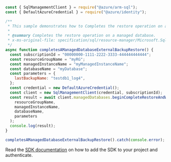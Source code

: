 ```javascript
const { SqlManagementClient } = require("@azure/arm-sql");
const { DefaultAzureCredential } = require("@azure/identity");

/**
 * This sample demonstrates how to Completes the restore operation on a managed database.
 *
 * @summary Completes the restore operation on a managed database.
 * x-ms-original-file: specification/sql/resource-manager/Microsoft.Sql/preview/2020-11-01-preview/examples/ManagedDatabaseCompleteExternalRestore.json
 */
async function completesAManagedDatabaseExternalBackupRestore() {
  const subscriptionId = "00000000-1111-2222-3333-444444444444";
  const resourceGroupName = "myRG";
  const managedInstanceName = "myManagedInstanceName";
  const databaseName = "myDatabase";
  const parameters = {
    lastBackupName: "testdb1_log4",
  };
  const credential = new DefaultAzureCredential();
  const client = new SqlManagementClient(credential, subscriptionId);
  const result = await client.managedDatabases.beginCompleteRestoreAndWait(
    resourceGroupName,
    managedInstanceName,
    databaseName,
    parameters
  );
  console.log(result);
}

completesAManagedDatabaseExternalBackupRestore().catch(console.error);
```

Read the [SDK documentation](https://github.com/Azure/azure-sdk-for-js/blob/%40azure%2Farm-sql_9.0.1/sdk/sql/arm-sql/README.md) on how to add the SDK to your project and authenticate.
